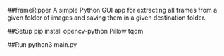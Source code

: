 ##frameRipper
A simple Python GUI app for extracting all frames from a given folder of images and saving them in a given destination folder.

##Setup
pip install opencv-python Pillow tqdm

##Run
python3 main.py